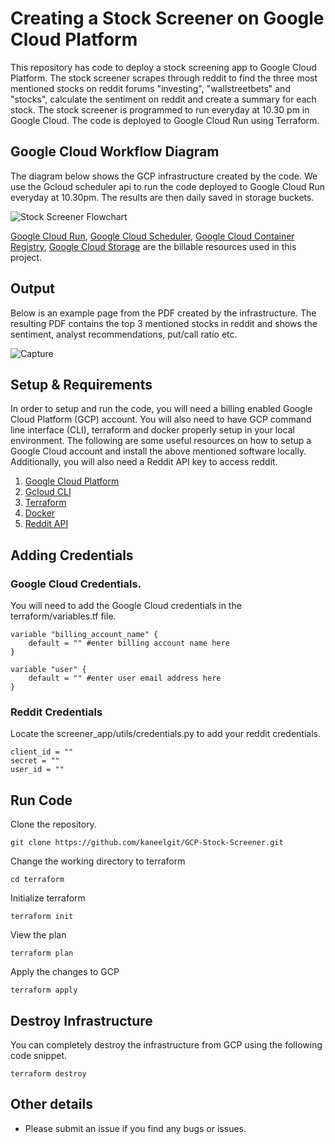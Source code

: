 # Creating a Stock Screener on Google Cloud Platform

This repository has code to deploy a stock screening app to Google Cloud Platform. The stock screener scrapes through reddit to find the three most mentioned stocks on reddit forums "investing", "wallstreetbets" and "stocks", calculate the sentiment on reddit and create a summary for each stock. The stock screener is programmed to run everyday at 10.30 pm in Google Cloud. The code is deployed to Google Cloud Run using Terraform. 

## Google Cloud Workflow Diagram

The diagram below shows the GCP infrastructure created by the code. We use the Gcloud scheduler api to run the code deployed to Google Cloud Run everyday at 10.30pm. The results are then daily saved in storage buckets. 

![Stock Screener Flowchart](https://user-images.githubusercontent.com/85404022/210032756-842df8c5-57eb-41d7-a5a3-736ca7247e49.png)

<a href="https://cloud.google.com/run">Google Cloud Run</a>, <a href="https://cloud.google.com/scheduler">Google Cloud Scheduler</a>, <a href = "https://cloud.google.com/container-registry">Google Cloud Container Registry</a>, <a href = "https://cloud.google.com/storage">Google Cloud Storage</a> are the billable resources used in this project. 

## Output

Below is an example page from the PDF created by the infrastructure. The resulting PDF contains the top 3 mentioned stocks in reddit and shows the sentiment, analyst recommendations, put/call ratio etc.

![Capture](https://user-images.githubusercontent.com/85404022/210092435-cc15b69a-94c1-4e21-abb7-e410128de49d.PNG)

## Setup & Requirements

In order to setup and run the code, you will need a billing enabled Google Cloud Platform (GCP) account. You will also need to have GCP command line interface (CLI), terraform and docker properly setup in your local environment. The following are some useful resources on how to setup a Google Cloud account and install the above mentioned software locally. Additionally, you will also need a Reddit API key to access reddit.

1. <a href = "#">Google Cloud Platform</a>
2. <a href = "https://cloud.google.com/sdk/docs/install">Gcloud CLI</a>
3. <a href = "https://developer.hashicorp.com/terraform/tutorials/aws-get-started/install-cli">Terraform</a>
4. <a href = "https://docs.docker.com/get-docker/">Docker</a>
5. <a href = "https://www.reddit.com/wiki/api/">Reddit API</a>

## Adding Credentials

### Google Cloud Credentials.

You will need to add the Google Cloud credentials in the terraform/variables.tf file. 

```
variable "billing_account_name" {
    default = "" #enter billing account name here
}

variable "user" {
    default = "" #enter user email address here
}

```

### Reddit Credentials

Locate the screener_app/utils/credentials.py to add your reddit credentials.

```
client_id = ""
secret = ""
user_id = "" 
```


## Run Code

Clone the repository.
```
git clone https://github.com/kaneelgit/GCP-Stock-Screener.git
```
Change the working directory to terraform
```
cd terraform
```
Initialize terraform
```
terraform init
```
View the plan
```
terraform plan
```
Apply the changes to GCP
```
terraform apply
```

## Destroy Infrastructure

You can completely destroy the infrastructure from GCP using the following code snippet.
```
terraform destroy
```

## Other details

- Please submit an issue if you find any bugs or issues.
